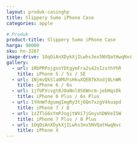 ```yaml
---
layout: produk-casinghp
title: Slippery Sumo iPhone Case
categories: apple

# Produk
product-title: Slippery Sumo iPhone Case
harga: 90000
sku: hn-3207
image-drive: 1OqOiAnXDykXjILwhs3ex5NVQatHwqNvc
gallery:
  - url: 1RbPRPojgsnYDtgymFra2s42xIzsthYhR
    title: iPhone 5 / 5s / SE
  - url: 1NjmvQkSla0MUYsHkuXQEB7kXodjOLnWR
    title: iPhone 6 / 6s
  - url: 1jfUFVcvgt8J0aNol8S6Wncm-jebHqs8k
    title: iPhone 6 Plus / 6s Plus
  - url: 1YHnWfdgumgImgRy3tj6Qn7xzgV4kuapd
    title: iPhone 7 / 8
  - url: 1zZTlG6xYmPJogjtWVi7jGnyshDWVeI5W
    title: iPhone 7 Plus / 8 Plus
  - url: 1OqOiAnXDykXjILwhs3ex5NVQatHwqNvc
    title: iPhone X
---
```

